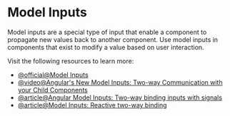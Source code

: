 # Model Inputs

Model inputs are a special type of input that enable a component to propagate new values back to another component.  Use model inputs in components that exist to modify a value based on user interaction.

Visit the following resources to learn more:

- [@official@Model Inputs](https://angular.dev/guide/signals/model)
- [@video@Angular's New Model Inputs: Two-way Communication with your Child Components](https://www.youtube.com/watch?v=frXIBKqzTK0)
- [@article@Angular Model Inputs: Two-way binding inputs with signals](https://www.codemotion.com/magazine/frontend/angular-model-inputs-two-way-binding-inputs-with-signals/)
- [@article@Model Inputs: Reactive two-way binding ](https://dev.to/this-is-angular/model-inputs-reactive-two-way-binding-2538)
